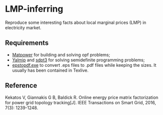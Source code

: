 # LMP-inferring
Reproduce some interesting facts about local marginal prices (LMP) in electricity market.

## Requirements
- [Matpower](http://www.pserc.cornell.edu/matpower/) for building and solving opf problems;
- [Yalmip](https://yalmip.github.io/) and [sdpt3](http://www.math.nus.edu.sg/~mattohkc/sdpt3.html) for solving semidefinite programming problems;
- [epstopdf.exe](https://ctan.org/pkg/epstopdf?lang=en) to convert .eps files to .pdf files while keeping the sizes. It usually has been contained in Texlive.

## Reference
Kekatos V, Giannakis G B, Baldick R. Online energy price matrix factorization for power grid topology tracking[J]. IEEE Transactions on Smart Grid, 2016, 7(3): 1239-1248.


